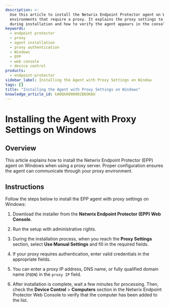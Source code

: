 ```yaml
---
description: >-
  Use this article to install the Netwrix Endpoint Protector agent on Windows in
  environments that require a proxy. It explains the proxy settings to enter
  during installation and how to verify the agent appears in the console.
keywords:
  - endpoint protector
  - proxy
  - agent installation
  - proxy authentication
  - Windows
  - EPP
  - web console
  - device control
products:
  - endpoint-protector
sidebar_label: Installing the Agent with Proxy Settings on Window
tags: []
title: "Installing the Agent with Proxy Settings on Windows"
knowledge_article_id: kA0Qk0000002B6OKAU
---
```


# Installing the Agent with Proxy Settings on Windows

## Overview

This article explains how to install the Netwrix Endpoint Protector (EPP) agent on Windows when using a proxy server. Proper configuration ensures the agent can communicate through your proxy environment.

## Instructions

Follow the steps below to install the EPP agent with proxy settings on Windows:

1. Download the installer from the **Netwrix Endpoint Protector (EPP) Web Console**.
2. Run the setup with administrative rights.
3. During the installation process, when you reach the **Proxy Settings** section, select **Use Manual Settings** and fill in the required fields.
4. If your proxy requires authentication, enter valid credentials in the appropriate fields.
5. You can enter a proxy IP address, DNS name, or fully qualified domain name (`FQDN`) in the `proxy IP` field.  
   
6. After installation is complete, wait a few minutes for processing. Then, check the **Device Control** > **Computers** section in the Netwrix Endpoint Protector Web Console to verify that the computer has been added to the list.
